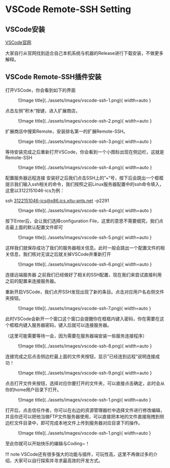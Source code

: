 # VSCode Remote-SSH Setting

## VSCode安装
[VSCode官网](https://code.visualstudio.com/)

大家自行从官网找到适合自己本机系统与机器的Release进行下载安装，不做更多解释。

## VSCode Remote-SSH插件安装
打开VSCode，你会看到如下的界面

<figure markdown="span">
  ![Image title](../assets/images/vscode-ssh-1.png){ width=auto }
</figure>

点击左侧”积木“按键，进入扩展商店，

<figure markdown="span">
  ![Image title](../assets/images/vscode-ssh-2.png){ width=auto }
</figure>

扩展商店中搜索Remote，安装排名第一的扩展Remote-SSH。

<figure markdown="span">
  ![Image title](../assets/images/vscode-ssh-3.png){ width=auto }
</figure>

等待安装完成之后重新打开VSCode，你会看到一个小图标出现在侧边栏，这就是Remote-SSH

<figure markdown="span">
  ![Image title](../assets/images/vscode-ssh-4.png){ width=auto }
</figure>

配置服务器远程连接
安装好之后我们点击SSH上的”+“号，按下后会跳出一个框框提示我们输入ssh相关的命令，我们按照之前Linux服务器配置中的ssh命令填入，这里以3122151046-ics为例：

ssh 3122151046-ics@x86.ics.xjtu-ants.net -p2291
<figure markdown="span">
  ![Image title](../assets/images/vscode-ssh-4.png){ width=auto }
</figure>

按下Enter后，会让我们选择configuration File，这里的意思不需要细究，我们点击最上面的默认配置文件即可

<figure markdown="span">
  ![Image title](../assets/images/vscode-ssh-5.png){ width=auto }
</figure>

这样我们就保存成功了我们的服务器相关信息。此时一般会跳出一个配置文件的相关信息，我们核对无误之后就关掉VSCode并重新打开

<figure markdown="span">
  ![Image title](../assets/images/vscode-ssh-6.png){ width=auto }
</figure>

连接远端服务器
之前我们已经做好了相关的SSH配置，现在我们来尝试直接利用之前的配置来连接服务器。

重新开启VSCode，我们点开SSH发现出现了新的条目。点击对应用户名右侧文件夹按钮。

<figure markdown="span">
  ![Image title](../assets/images/vscode-ssh-7.png){ width=auto }
</figure>

此时VSCode会新开一个窗口这个窗口会提醒你在框框内键入密码，你在需要在这个框框内键入服务器密码，键入后就可以连接服务器。

（这里可能需要等待一会，因为需要在服务器端安装一些服务连接程序）

<figure markdown="span">
  ![Image title](../assets/images/vscode-ssh-8.png){ width=auto }
</figure>

连接完成之后点击侧边栏最上面的文件夹按钮，显示”已经连到远程“说明连接成功！

<figure markdown="span">
  ![Image title](../assets/images/vscode-ssh-9.png){ width=auto }
</figure>

点击打开文件夹按钮，选择对应你要打开的文件夹，可以直接点击确定，此时会从你的home用户目录下打开。

<figure markdown="span">
  ![Image title](../assets/images/vscode-ssh-1.png){ width=auto }
</figure>

打开后，点击信任作者，你可以在右边的资源管理器栏中选择文件进行修改编辑，并且你还可以把他当做FTP文件服务器使用，可以直接把本地的文件直接拖拽到侧边栏文件目录中，即可完成本地文件上传到服务器对应目录下的操作。

<figure markdown="span">
  ![Image title](../assets/images/vscode-ssh-1.png){ width=auto }
</figure>

至此你就可以开始快乐的编辑与Coding~！

!!! note
    VSCode还有很多强大的功能与插件，可玩性高，这里不再做过多的介绍，大家可以自行探索并寻求最高效的开发方式。